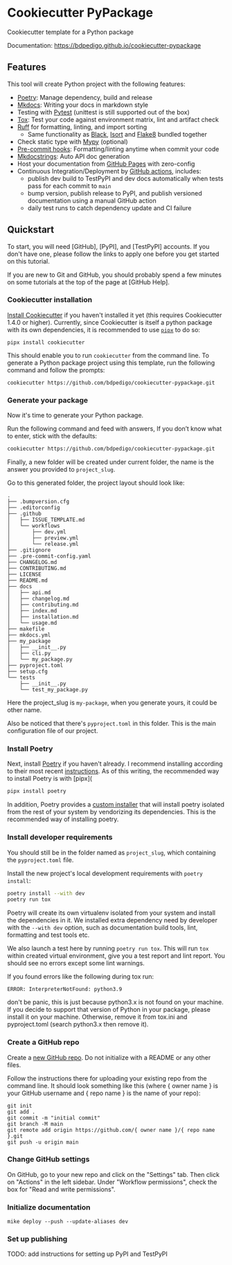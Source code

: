 # Cookiecutter PyPackage

Cookiecutter template for a Python package

Documentation: <https://bdpedigo.github.io/cookiecutter-pypackage>

## Features

This tool will create Python project with the following features:

- [Poetry](https://python-poetry.org/): Manage dependency, build and release
- [Mkdocs](https://www.mkdocs.org): Writing your docs in markdown style
- Testing with [Pytest](https://pytest.org) (unittest is still supported out of the box)
- [Tox](https://tox.readthedocs.io): Test your code against environment matrix, lint and artifact check
- [Ruff](https://docs.astral.sh/ruff/) for formatting, linting, and import sorting
  - Same functionality as [Black](https://github.com/psf/black), [Isort](https://github.com/PyCQA/isort) and [Flake8](https://flake8.pycqa.org) bundled together
- Check static type with [Mypy](http://mypy-lang.org/) (optional)
- [Pre-commit hooks](https://pre-commit.com/): Formatting/linting anytime when commit your code
- [Mkdocstrings](https://mkdocstrings.github.io/): Auto API doc generation
- Host your documentation from [GitHub Pages](https://pages.github.com) with zero-config
- Continuous Integration/Deployment by [GitHub actions](https://github.com/features/actions), includes:
  - publish dev build to TestPyPI and dev docs automatically when tests pass for each commit to `main`
  - bump version, publish release to PyPI, and publish versioned documentation using a manual GitHub action
  - daily test runs to catch dependency update and CI failure

## Quickstart

To start, you will need [GitHub], [PyPI], and [TestPyPI] accounts. If
you don't have one, please follow the links to apply one before you get started on this
tutorial.

If you are new to Git and GitHub, you should probably spend a few minutes on
some tutorials at the top of the page at [GitHub Help].

### Cookiecutter installation

[Install Cookiecutter](https://github.com/cookiecutter/cookiecutter?tab=readme-ov-file#installation) if you haven't installed it yet (this requires Cookiecutter 1.4.0 or higher).
Currently, since Cookiecutter is itself a python package with its own dependencies,
it is recommended to use [`pipx`](https://github.com/pypa/pipx) to do so:

```console
pipx install cookiecutter
```

This should enable you to run `cookiecutter` from the command line. To generate a Python
package project using this template, run the following command and follow the prompts:

```console
cookiecutter https://github.com/bdpedigo/cookiecutter-pypackage.git
```

### Generate your package

Now it's time to generate your Python package.

Run the following command and feed with answers, If you don’t know what to enter, stick with the defaults:

```bash
cookiecutter https://github.com/bdpedigo/cookiecutter-pypackage.git
```

Finally, a new folder will be created under current folder, the name is the answer you
provided to `project_slug`.

Go to this generated folder, the project layout should look like:

```
.
├── .bumpversion.cfg
├── .editorconfig
├── .github
│   ├── ISSUE_TEMPLATE.md
│   └── workflows
│       ├── dev.yml
│       ├── preview.yml
│       └── release.yml
├── .gitignore
├── .pre-commit-config.yaml
├── CHANGELOG.md
├── CONTRIBUTING.md
├── LICENSE
├── README.md
├── docs
│   ├── api.md
│   ├── changelog.md
│   ├── contributing.md
│   ├── index.md
│   ├── installation.md
│   └── usage.md
├── makefile
├── mkdocs.yml
├── my_package
│   ├── __init__.py
│   ├── cli.py
│   └── my_package.py
├── pyproject.toml
├── setup.cfg
└── tests
    ├── __init__.py
    └── test_my_package.py

```

Here the project_slug is `my-package`, when you generate yours, it could be other name.

Also be noticed that there's `pyproject.toml` in this folder. This is the main configuration file of our project.

### Install Poetry

Next, install [Poetry](https://python-poetry.org/) if you haven't already. I recommend
installing according to their most recent [instructions](https://python-poetry.org/docs/#installation).
As of this writing, the recommended way to install Poetry is with [pipx](

```bash
pipx install poetry
```

In addition, Poetry provides a [custom installer](https://python-poetry.org/docs/#installation) that will install
poetry isolated from the rest of your system by vendorizing its dependencies.
This is the recommended way of installing poetry.

### Install developer requirements

You should still be in the folder named as `project_slug`, which containing the
`pyproject.toml` file.

Install the new project's local development requirements with `poetry install`:

```bash
poetry install --with dev
poetry run tox
```

Poetry will create its own virtualenv isolated from your system and install the dependencies in it.
We installed extra dependency need by developer with the `--with dev` option, such as documentation build tools, lint,
formatting and test tools etc.

We also launch a test here by running `poetry run tox`. This will run `tox` within created virtual environment,
give you a test report and lint report. You should see no errors except some lint warnings.

If you found errors like the following during tox run:

```
ERROR: InterpreterNotFound: python3.9
```

don't be panic, this is just because python3.x is not found on your machine. If you
decide to support that version of Python in your package, please install it on your
machine. Otherwise, remove it from tox.ini and pyproject.toml (search python3.x then
remove it).

### Create a GitHub repo

Create a [new GitHub repo](https://github.com/new). Do not initialize with a README or
any other files.

Follow the instructions there for uploading your existing repo from the command line. It
should look something like this (where { owner name } is your GitHub username and { repo name } is the name of your repo):

```
git init
git add .
git commit -m "initial commit"
git branch -M main
git remote add origin https://github.com/{ owner name }/{ repo name }.git
git push -u origin main
```

### Change GitHub settings

On GitHub, go to your new repo and click on the "Settings" tab. Then click on "Actions" in the left sidebar.
Under "Workflow permissions", check the box for "Read and write permissions".

### Initialize documentation

```
mike deploy --push --update-aliases dev
```

### Set up publishing

TODO: add instructions for setting up PyPI and TestPyPI
